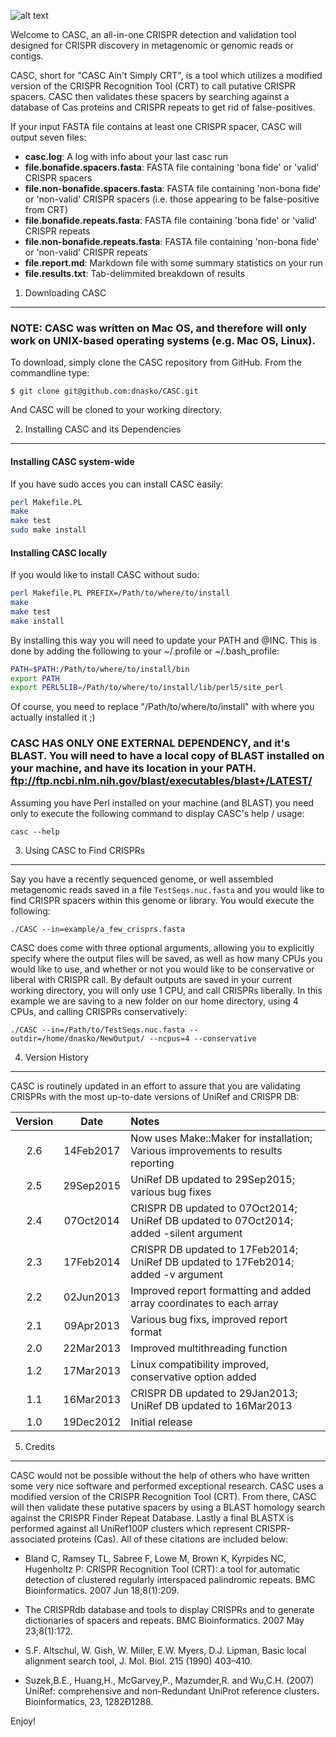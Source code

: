 ![alt text](https://github.com/dnasko/CASC/blob/master/images/casc_logo.png?raw=true "CASC")

Welcome to CASC, an all-in-one CRISPR detection and validation
tool designed for CRISPR discovery in metagenomic or genomic reads or contigs.

CASC, short for "CASC Ain't Simply CRT", is a tool which utilizes
a modified version of the CRISPR Recognition Tool (CRT) to call putative
CRISPR spacers. CASC then validates these spacers by searching against
a database of Cas proteins and CRISPR repeats to get rid of false-positives.

If your input FASTA file contains at least one CRISPR spacer, CASC will
output seven files:

  - **casc.log**: A log with info about your last casc run
  - **file.bonafide.spacers.fasta**: FASTA file containing 'bona fide' or 'valid' CRISPR spacers
  - **file.non-bonafide.spacers.fasta**: FASTA file containing 'non-bona fide' or 'non-valid' CRISPR spacers (i.e. those appearing to be false-positive from CRT)
  - **file.bonafide.repeats.fasta**: FASTA file containing 'bona fide' or 'valid' CRISPR repeats
  - **file.non-bonafide.repeats.fasta**: FASTA file containing 'non-bona fide' or 'non-valid' CRISPR repeats
  - **file.report.md**: Markdown file with some summary statistics on your run
  - **file.results.txt**: Tab-delimmited breakdown of results

1. Downloading CASC
--------------------

### NOTE: CASC was written on Mac OS, and therefore will only work on UNIX-based operating systems (e.g. Mac OS, Linux).

To download, simply clone the CASC repository from GitHub. From the commandline type:

`$ git clone git@github.com:dnasko/CASC.git`

And CASC will be cloned to your working directory.

2. Installing CASC and its Dependencies
----------------------------------------

#### Installing CASC system-wide

If you have sudo acces you can install CASC easily:

```bash
perl Makefile.PL
make
make test
sudo make install
```

#### Installing CASC locally

If you would like to install CASC without sudo:

```bash
perl Makefile.PL PREFIX=/Path/to/where/to/install
make
make test
make install
```

By installing this way you will need to update your
PATH and @INC. This is done by adding the following to your
~/.profile or ~/.bash_profile:

```bash
PATH=$PATH:/Path/to/where/to/install/bin
export PATH
export PERL5LIB=/Path/to/where/to/install/lib/perl5/site_perl
```
Of course, you need to replace "/Path/to/where/to/install" with
where you actually installed it ;)


### CASC HAS ONLY ONE EXTERNAL DEPENDENCY, and it's BLAST. You will need to have a local copy of BLAST installed on your machine, and have its location in your PATH. ftp://ftp.ncbi.nlm.nih.gov/blast/executables/blast+/LATEST/

Assuming you have Perl installed on your machine (and BLAST) you need only
to execute the following command to display CASC's help / usage:

    casc --help

3. Using CASC to Find CRISPRs
------------------------------

Say you have a recently sequenced genome, or well assembled metagenomic reads
saved in a file `TestSeqs.nuc.fasta` and you would like to find CRISPR spacers
within this genome or library. You would execute the following:

    ./CASC --in=example/a_few_crisprs.fasta

CASC does come with three optional arguments, allowing you to explicitly specify
where the output files will be saved, as well as how many CPUs you would like
to use, and whether or not you would like to be conservative or liberal with CRISPR
call. By default outputs are saved in your current working directory, you
will only use 1 CPU, and call CRISPRs liberally. In this example we are saving
to a new folder on our home directory, using 4 CPUs, and calling CRISPRs conservatively:

    ./CASC --in=/Path/to/TestSeqs.nuc.fasta --outdir=/home/dnasko/NewOutput/ --ncpus=4 --conservative

4. Version History
-------------------

CASC is routinely updated in an effort to assure that you are validating CRISPRs
with the most up-to-date versions of UniRef and CRISPR DB:

| Version | Date      | Notes                                                                                   |
|:-------:|:---------:|:----------------------------------------------------------------------------------------|
| 2.6     | 14Feb2017 | Now uses Make::Maker for installation; Various improvements to results reporting        |
| 2.5     | 29Sep2015 | UniRef DB updated to 29Sep2015; various bug fixes                                       |
| 2.4     | 07Oct2014 | CRISPR DB updated to  07Oct2014; UniRef DB updated to 07Oct2014; added -silent argument |
| 2.3     | 17Feb2014 | CRISPR DB updated to  17Feb2014; UniRef DB updated to 17Feb2014; added -v argument      |
| 2.2     | 02Jun2013 | Improved report formatting and added array coordinates to each array                    |
| 2.1     | 09Apr2013 | Various bug fixs, improved report format                                                |
| 2.0     | 22Mar2013 | Improved multithreading function                                                        |
| 1.2     | 17Mar2013 | Linux compatibility improved, conservative option added                                 |
| 1.1     | 16Mar2013 | CRISPR DB updated to  29Jan2013; UniRef DB updated to 16Mar2013                         |
| 1.0     | 19Dec2012 | Initial release                                                                         |

5. Credits
-------------

CASC would not be possible without the help of others who have written some
very nice software and performed exceptional research. CASC uses a modified
version of the CRISPR Recognition Tool (CRT). From there, CASC will then
validate these putative spacers by using a BLAST homology search against the
CRISPR Finder Repeat Database. Lastly a final BLASTX is performed against all
UniRef100P clusters which represent CRISPR-associated proteins (Cas). All of
these citations are included below:

  * Bland C, Ramsey TL, Sabree F, Lowe M, Brown K, Kyrpides NC, Hugenholtz P: CRISPR Recognition Tool (CRT): a tool for automatic detection of clustered regularly interspaced palindromic repeats. BMC Bioinformatics. 2007 Jun 18;8(1):209.

  * The CRISPRdb database and tools to display CRISPRs and to generate dictionaries of spacers and repeats. BMC Bioinformatics. 2007 May 23;8(1):172.
  
  * S.F. Altschul, W. Gish, W. Miller, E.W. Myers, D.J. Lipman, Basic local alignment search tool, J. Mol. Biol. 215 (1990) 403–410.
  
  * Suzek,B.E., Huang,H., McGarvey,P., Mazumder,R. and Wu,C.H. (2007) UniRef: comprehensive and non-Redundant UniProt reference clusters. Bioinformatics, 23, 1282Ð1288.

Enjoy!
